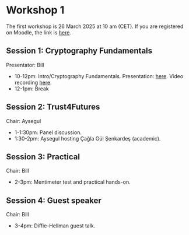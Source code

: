 # Workshop 1

The first workshop is 26 March 2025 at 10 am (CET). If you are registered on Moodle, the link is [here](https://moodlecommunity.napier.ac.uk/course/view.php?id=960).

## Session 1: Cryptography Fundamentals
Presentator: Bill

* 10-12pm: Intro/Cryptography Fundamentals. Presentation: [here](https://github.com/billbuchanan/trust4futures/blob/main/workshop_01/workshop_01_cryptography.pdf). Video recording [here](https://www.youtube.com/watch?v=dQqzrf0dh0k).
* 12-1pm: Break

## Session 2: Trust4Futures 
Chair: Aysegul 

* 1-1:30pm: Panel discussion.
* 1:30-2pm: Aysegul hosting Çağla Gül Şenkardeş (academic).

## Session 3: Practical
Chair: Bill

* 2-3pm: Mentimeter test and practical hands-on.

## Session 4: Guest speaker
Chair: Bill

* 3-4pm: Diffie-Hellman guest talk.
